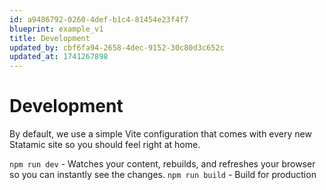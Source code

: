 ```yaml
---
id: a9486792-0260-4def-b1c4-81454e23f4f7
blueprint: example_v1
title: Development
updated_by: cbf6fa94-2658-4dec-9152-30c80d3c652c
updated_at: 1741267898
---
```

# Development

By default, we use a simple Vite configuration that comes with every new Statamic site so you should feel right at home.

`npm run dev` - Watches your content, rebuilds, and refreshes your browser so you can instantly see the changes.
`npm run build` - Build for production
